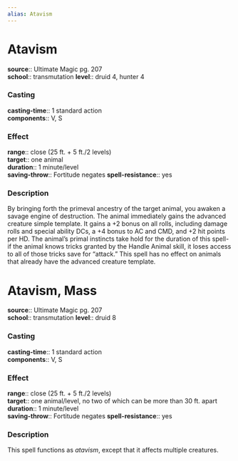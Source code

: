 ```yaml
---
alias: Atavism
---
```


# Atavism 

**source**:: Ultimate Magic pg. 207  
**school**:: transmutation
**level**:: druid 4, hunter 4

### Casting 

**casting-time**:: 1 standard action  
**components**:: V, S

### Effect 

**range**:: close (25 ft. + 5 ft./2 levels)  
**target**:: one animal  
**duration**:: 1 minute/level  
**saving-throw**:: Fortitude negates
**spell-resistance**:: yes

### Description 

By bringing forth the primeval ancestry of the target animal, you awaken a savage engine of destruction. The animal immediately gains the advanced creature simple template. It gains a +2 bonus on all rolls, including damage rolls and special ability DCs, a +4 bonus to AC and CMD, and +2 hit points per HD. The animal’s primal instincts take hold for the duration of this spell-if the animal knows tricks granted by the Handle Animal skill, it loses access to all of those tricks save for “attack.” This spell has no effect on animals that already have the advanced creature template.

# Atavism, Mass 

**source**:: Ultimate Magic pg. 207  
**school**:: transmutation
**level**:: druid 8

### Casting 

**casting-time**:: 1 standard action  
**components**:: V, S

### Effect 

**range**:: close (25 ft. + 5 ft./2 levels)  
**target**:: one animal/level, no two of which can be more than 30 ft. apart  
**duration**:: 1 minute/level  
**saving-throw**:: Fortitude negates
**spell-resistance**:: yes

### Description 

This spell functions as *atavism*, except that it affects multiple creatures.
